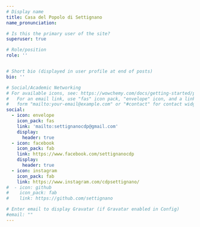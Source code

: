 ```yaml
---
# Display name
title: Casa del Popolo di Settignano
name_pronunciation: 

# Is this the primary user of the site?
superuser: true

# Role/position
role: ''


# Short bio (displayed in user profile at end of posts)
bio: ''

# Social/Academic Networking
# For available icons, see: https://wowchemy.com/docs/getting-started/page-builder/#icons
#   For an email link, use "fas" icon pack, "envelope" icon, and a link in the
#   form "mailto:your-email@example.com" or "#contact" for contact widget.
social:
  - icon: envelope
    icon_pack: fas
    link: 'mailto:settignanocdp@gmail.com'
    display:
      header: true
  - icon: facebook
    icon_pack: fab
    link: https://www.facebook.com/settignanocdp
    display:
      header: true
  - icon: instagram
    icon_pack: fab
    link: https://www.instagram.com/cdpsettignano/
#  - icon: github
#    icon_pack: fab
#    link: https://github.com/settignano

# Enter email to display Gravatar (if Gravatar enabled in Config)
#email: ""
---
```


